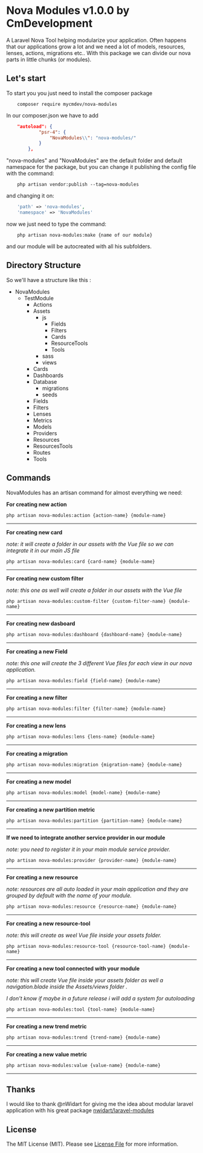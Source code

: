 # Nova Modules v1.0.0 by CmDevelopment
A Laravel Nova Tool helping modularize your application. Often happens that our applications grow a lot and we need a 
lot of models, resources, lenses, actions, migrations etc..
With this package we can divide our nova parts in little chunks (or modules).

## Let's start

To start you you just need to install the composer package
```shell script
    composer require mycmdev/nova-modules
```

In our composer.json we have to add

```json
    "autoload": {
            "psr-4": {
                "NovaModules\\": "nova-modules/"
            }
        },
```

"nova-modules" and "NovaModules" are the default folder and default namespace for the package, but you can change it 
publishing the config file with the command:

```shell script
    php artisan vendor:publish --tag=nova-modules
```

and changing it on:

```php
    'path' => 'nova-modules',
    'namespace' => 'NovaModules'
```

now we just need to type the command:

```shell script
    php artisan nova-modules:make {name of our module}
```

and our module will be autocreated with all his subfolders.

## Directory Structure

So we'll have a structure like this :

* NovaModules
  * TestModule
    * Actions
    * Assets
        * js
            * Fields
            * Filters
            * Cards
            * ResourceTools
            * Tools
        * sass
        * views
    * Cards
    * Dashboards
    * Database
        * migrations
        * seeds
    * Fields
    * Filters
    * Lenses
    * Metrics
    * Models
    * Providers
    * Resources
    * ResourcesTools
    * Routes
    * Tools
    
## Commands

NovaModules has an artisan command for almost everything we need:

**For creating new action**
```shell script
php artisan nova-modules:action {action-name} {module-name}
```
***
**For creating new card**

*note: it will create a folder in our assets with the Vue file so we can integrate it in our main JS file*
```shell script
php artisan nova-modules:card {card-name} {module-name}
```
***
**For creating new custom filter**

*note: this one as well will create a folder in our assets with the Vue file*
```shell script  
php artisan nova-modules:custom-filter {custom-filter-name} {module-name}
```
***
**For creating new dasboard**
```shell script
php artisan nova-modules:dashboard {dashboard-name} {module-name}
```
***
**For creating a new Field**

*note: this one will create the 3 different Vue files for each view in our nova application.*
```shell script
php artisan nova-modules:field {field-name} {module-name}
```
***
**For creating a new filter**
```shell script
php artisan nova-modules:filter {filter-name} {module-name}
```
***
**For creating a new lens**
```shell script
php artisan nova-modules:lens {lens-name} {module-name}
```
***
**For creating a migration**
```shell script
php artisan nova-modules:migration {migration-name} {module-name}
```
***
**For creating a new model**
```shell script   
php artisan nova-modules:model {model-name} {module-name}
```
***
**For creating a new partition metric**
```shell script
php artisan nova-modules:partition {partition-name} {module-name}
```
***
**If we need to integrate another service provider in our module**

*note: you need to register it in your main module service provider.*
```shell script    
php artisan nova-modules:provider {provider-name} {module-name}
```
***
**For creating a new resource**

*note: resources are all auto loaded in your main application and they are grouped by default with the name of your module.*
```shell script
php artisan nova-modules:resource {resource-name} {module-name}
```
***
**For creating a new resource-tool**

*note: this will create as weel Vue file inside your assets folder.*
```shell script
php artisan nova-modules:resource-tool {resource-tool-name} {module-name}
```
***
**For creating a new tool connected with your module**

*note: this will create Vue file inside your assets folder as well a navigation.blade inside the Assets/views folder .*

*I don't know if maybe in a future release i will 
add a system for autoloading*
```shell script
php artisan nova-modules:tool {tool-name} {module-name}
```
***
**For creating a new trend metric**
```shell script
php artisan nova-modules:trend {trend-name} {module-name}
```
***
**For creating a  new value metric**
```shell script  
php artisan nova-modules:value {value-name} {module-name}
```
***
>

## Thanks
I would like to thank @nWidart for giving me the idea about modular laravel application with his great package
[nwidart/laravel-modules](https://github.com/nWidart/laravel-modules)

## License
The MIT License (MIT). Please see [License File](https://github.com/mycmdev/nova-modules/blob/master/LICENSE) for more information.


